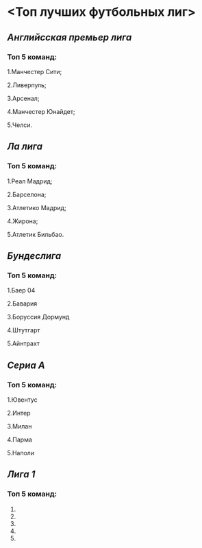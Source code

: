 # <__Топ лучших футбольных лиг__>

## _Английсская премьер лига_
### Топ 5 команд:
1.Манчестер Сити;

2.Ливерпуль;

3.Арсенал;

4.Манчестер Юнайдет;

5.Челси.



## _Ла лига_
### Топ 5 команд:
1.Реал Мадрид;

2.Барселона;

3.Атлетико Мадрид;

4.Жирона;

5.Атлетик Бильбао.


## _Бундеслига_
### Топ 5 команд:
1.Баер 04

2.Бавария

3.Боруссия Дормунд

4.Штутгарт

5.Айнтрахт


## _Сериа А_
### Топ 5 команд:
1.Ювентус

2.Интер

3.Милан

4.Парма

5.Наполи


## _Лига 1_
### Топ 5 команд:
1.

2.

3.

4.

5.

